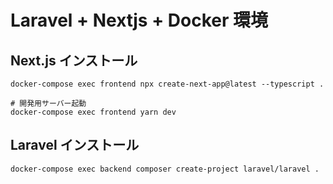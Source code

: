 # Laravel + Nextjs + Docker 環境

## Next.js インストール

```
docker-compose exec frontend npx create-next-app@latest --typescript .

# 開発用サーバー起動
docker-compose exec frontend yarn dev
```

## Laravel インストール

```
docker-compose exec backend composer create-project laravel/laravel .
```
